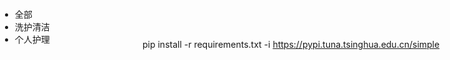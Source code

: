 pip install -r requirements.txt  -i https://pypi.tuna.tsinghua.edu.cn/simple


<div elementtiming="element-timing" style="position: absolute; top: 0px; left: 0px; width: 100%;"><div elementtiming="element-timing"><div class="auxo-dropdown auxo-dropdown-placement-bottomCenter  auxo-dropdown-hidden" elementtiming="element-timing" style="min-width: 80px; left: -407px; top: -728px;"><ul class="auxo-dropdown-menu auxo-dropdown-menu-root auxo-dropdown-menu-vertical auxo-dropdown-menu-light index_module__merch-picking-hall-rank-dropdown-menu___f26f9" role="menu" tabindex="0" data-menu-list="true" focusable="true" elementtiming="element-timing"><li class="auxo-dropdown-menu-item auxo-dropdown-menu-item-only-child" role="menuitem" tabindex="-1" elementtiming="element-timing" data-menu-id="rc-menu-uuid-52808-1-tmp_key-0"><span class="auxo-dropdown-menu-title-content" elementtiming="element-timing">全部</span></li><li class="auxo-dropdown-menu-item auxo-dropdown-menu-item-only-child" role="menuitem" tabindex="-1" elementtiming="element-timing" data-menu-id="rc-menu-uuid-52808-1-5002"><span class="auxo-dropdown-menu-title-content" elementtiming="element-timing">洗护清洁</span></li><li class="auxo-dropdown-menu-item auxo-dropdown-menu-item-only-child" role="menuitem" tabindex="-1" elementtiming="element-timing" data-menu-id="rc-menu-uuid-52808-1-5001"><span class="auxo-dropdown-menu-title-content" elementtiming="element-timing">个人护理</span></li></ul><div aria-hidden="true" elementtiming="element-timing" style="display: none;"></div></div></div></div>